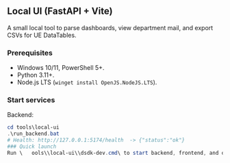 ## Local UI (FastAPI + Vite)

A small local tool to parse dashboards, view department mail, and export CSVs for UE DataTables.

### Prerequisites
- Windows 10/11, PowerShell 5+.
- Python 3.11+.
- Node.js LTS (`winget install OpenJS.NodeJS.LTS`).

### Start services
Backend:
```powershell
cd tools\local-ui
.\run_backend.bat
# Health: http://127.0.0.1:5174/health  -> {"status":"ok"}
### Quick launch
Run \	ools\\local-ui\\dsdk-dev.cmd\ to start backend, frontend, and open browser tabs.
